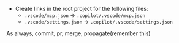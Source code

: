 - Create links in the root project for the following files:
  - `.vscode/mcp.json` -> `.copilot/.vscode/mcp.json`
  - `.vscode/settings.json` -> `.copilot/.vscode/settings.json`

As always, commit, pr, merge, propagate(remember this)
